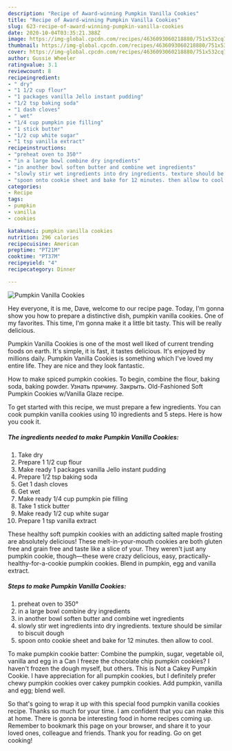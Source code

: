 ```yaml
---
description: "Recipe of Award-winning Pumpkin Vanilla Cookies"
title: "Recipe of Award-winning Pumpkin Vanilla Cookies"
slug: 623-recipe-of-award-winning-pumpkin-vanilla-cookies
date: 2020-10-04T03:35:21.388Z
image: https://img-global.cpcdn.com/recipes/4636093060218880/751x532cq70/pumpkin-vanilla-cookies-recipe-main-photo.jpg
thumbnail: https://img-global.cpcdn.com/recipes/4636093060218880/751x532cq70/pumpkin-vanilla-cookies-recipe-main-photo.jpg
cover: https://img-global.cpcdn.com/recipes/4636093060218880/751x532cq70/pumpkin-vanilla-cookies-recipe-main-photo.jpg
author: Gussie Wheeler
ratingvalue: 3.1
reviewcount: 8
recipeingredient:
- " dry"
- "1 1/2 cup flour"
- "1 packages vanilla Jello instant pudding"
- "1/2 tsp baking soda"
- "1 dash cloves"
- " wet"
- "1/4 cup pumpkin pie filling"
- "1 stick butter"
- "1/2 cup white sugar"
- "1 tsp vanilla extract"
recipeinstructions:
- "preheat oven to 350°"
- "in a large bowl combine dry ingredients"
- "in another bowl soften butter and combine wet ingredients"
- "slowly stir wet ingredients into dry ingredients. texture should be similar to biscuit dough"
- "spoon onto cookie sheet and bake for 12 minutes. then allow to cool."
categories:
- Recipe
tags:
- pumpkin
- vanilla
- cookies

katakunci: pumpkin vanilla cookies 
nutrition: 296 calories
recipecuisine: American
preptime: "PT21M"
cooktime: "PT37M"
recipeyield: "4"
recipecategory: Dinner

---
```



![Pumpkin Vanilla Cookies](https://img-global.cpcdn.com/recipes/4636093060218880/751x532cq70/pumpkin-vanilla-cookies-recipe-main-photo.jpg)

Hey everyone, it is me, Dave, welcome to our recipe page. Today, I'm gonna show you how to prepare a distinctive dish, pumpkin vanilla cookies. One of my favorites. This time, I'm gonna make it a little bit tasty. This will be really delicious.

Pumpkin Vanilla Cookies is one of the most well liked of current trending foods on earth. It's simple, it is fast, it tastes delicious. It's enjoyed by millions daily. Pumpkin Vanilla Cookies is something which I've loved my entire life. They are nice and they look fantastic.

How to make spiced pumpkin cookies. To begin, combine the flour, baking soda, baking powder. Узнать причину. Закрыть. Old-Fashioned Soft Pumpkin Cookies w/Vanilla Glaze recipe.


To get started with this recipe, we must prepare a few ingredients. You can cook pumpkin vanilla cookies using 10 ingredients and 5 steps. Here is how you cook it.

<!--inarticleads1-->

##### The ingredients needed to make Pumpkin Vanilla Cookies:

1. Take  dry
1. Prepare 1 1/2 cup flour
1. Make ready 1 packages vanilla Jello instant pudding
1. Prepare 1/2 tsp baking soda
1. Get 1 dash cloves
1. Get  wet
1. Make ready 1/4 cup pumpkin pie filling
1. Take 1 stick butter
1. Make ready 1/2 cup white sugar
1. Prepare 1 tsp vanilla extract


These healthy soft pumpkin cookies with an addicting salted maple frosting are absolutely delicious! These melt-in-your-mouth cookies are both gluten free and grain free and taste like a slice of your. They weren&#39;t just any pumpkin cookie, though—these were crazy delicious, easy, practically-healthy-for-a-cookie pumpkin cookies. Blend in pumpkin, egg and vanilla extract. 

<!--inarticleads2-->

##### Steps to make Pumpkin Vanilla Cookies:

1. preheat oven to 350°
1. in a large bowl combine dry ingredients
1. in another bowl soften butter and combine wet ingredients
1. slowly stir wet ingredients into dry ingredients. texture should be similar to biscuit dough
1. spoon onto cookie sheet and bake for 12 minutes. then allow to cool.


To make pumpkin cookie batter: Combine the pumpkin, sugar, vegetable oil, vanilla and egg in a Can I freeze the chocolate chip pumpkin cookies? I haven&#39;t frozen the dough myself, but others. This is Not a Cakey Pumpkin Cookie. I have appreciation for all pumpkin cookies, but I definitely prefer chewy pumpkin cookies over cakey pumpkin cookies. Add pumpkin, vanilla and egg; blend well. 

So that's going to wrap it up with this special food pumpkin vanilla cookies recipe. Thanks so much for your time. I am confident that you can make this at home. There is gonna be interesting food in home recipes coming up. Remember to bookmark this page on your browser, and share it to your loved ones, colleague and friends. Thank you for reading. Go on get cooking!
